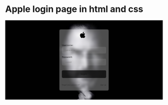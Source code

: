 # Apple login page in html and css
![Tux, Apple login page](/img/screencapture/Apple-login-page.png)
